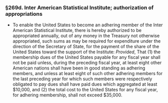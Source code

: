### §269d. Inter American Statistical Institute; authorization of appropriations
* To enable the United States to become an adhering member of the Inter American Statistical Institute, there is hereby authorized to be appropriated annually, out of any money in the Treasury not otherwise appropriated, such sums as may be required for expenditure under the direction of the Secretary of State, for the payment of the share of the United States toward the support of the Institute: _Provided_, That (1) the membership dues of the United States payable for any fiscal year shall not be paid unless, during the preceding fiscal year, at least eight other American nations shall have been in good standing as adhering members, and unless at least eight of such other adhering members for the last preceding year for which such members were respectively obligated to pay dues shall have paid dues which aggregated at least $10,000, and (2) the total cost to the United States for any fiscal year, for adhering membership, shall not exceed $35,000.